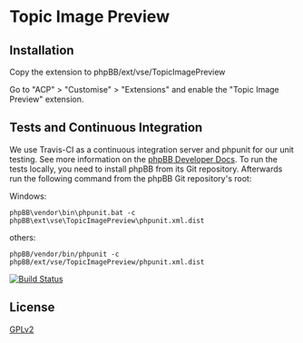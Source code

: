 # Topic Image Preview

## Installation

Copy the extension to phpBB/ext/vse/TopicImagePreview

Go to "ACP" > "Customise" > "Extensions" and enable the "Topic Image Preview" extension.

## Tests and Continuous Integration

We use Travis-CI as a continuous integration server and phpunit for our unit testing. See more information on the [phpBB Developer Docs](https://area51.phpbb.com/docs/dev/31x/testing/index.html).
To run the tests locally, you need to install phpBB from its Git repository. Afterwards run the following command from the phpBB Git repository's root:

Windows:

    phpBB\vendor\bin\phpunit.bat -c phpBB\ext\vse\TopicImagePreview\phpunit.xml.dist

others:

    phpBB/vendor/bin/phpunit -c phpBB/ext/vse/TopicImagePreview/phpunit.xml.dist

[![Build Status](https://travis-ci.org/VSEphpbb/TopicImagePreview.svg?branch=master)](https://travis-ci.org/VSEphpbb/TopicImagePreview)

## License

[GPLv2](license.txt)
